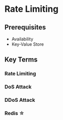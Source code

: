 # Rate Limiting  


## Prerequisites  
* Availability
* Key-Value Store

## Key Terms  
### Rate Limiting  

### DoS Attack  

### DDoS Attack  

### Redis ☆  
